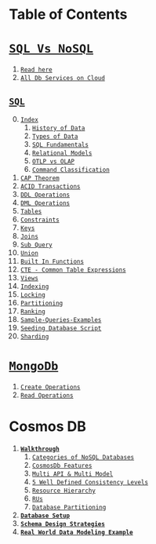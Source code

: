 # Table of Contents

# [`SQL Vs NoSQL`](./nosql-vs-sql/)

1. [`Read here`](./nosql-vs-sql/main.md)
2. [`All Db Services on Cloud`](./sql-vs-nosql-on-all-cloud.jpeg)

## [`SQL`](./sql/)

0. [`Index`](./sql/main.md#index)
      1. [`History of Data`](./sql/main.md#history-of-data)
      2. [`Types of Data`](./sql/main.md#types-of-database)
      3. [`SQL Fundamentals`](./sql/main.md#sql-fundamentals)
      4. [`Relational Models`](./sql/main.md#relational-model)
      5. [`OTLP vs OLAP`](./sql/main.md#otlp-vs-olap)
      6. [`Command Classification`](./sql/main.md#commands-classification)
1. [`CAP Theorem`](./sql/0.1.CAP.md)
2. [`ACID Transactions`](./sql/0.ACID.md)
3. [`DDL Operations`](./sql/1.DDL.md)
4. [`DML Operations`](./sql/2.DML.md)
5.  [`Tables`](./sql/Tables.md)
6. [`Constraints`](./sql/Constraints.md)
7.  [`Keys`](./sql/Keys.md)
8.  [`Joins`](./sql/Joins.md)
9.  [`Sub Query`](./sql/SubQuery.md)
10. [`Union`](./sql/Union.md)
11. [`Built In Functions`](./sql/Built-In%20Function.md)
12. [`CTE - Common Table Expressions`](./sql/CTE.md)
13. [`Views`](./sql/Views.md)
14. [`Indexing`](./sql/Indexing.md)
15. [`Locking`](./sql/Locking.md)
16. [`Partitioning`](./sql/Partitioning.md)
17. [`Ranking`](./sql/Ranking.md)
18. [`Sample-Queries-Examples`](./sql/sample-queries.md)
19. [`Seeding Database Script`](./sql/seed-db-script.sql)
20. [`Sharding`](./sql/Sharding.md)

# [`MongoDb`](./mongo-db/)

1. [`Create Operations`](./mongo-db/6-create-operations.md)
2. [`Read Operations`](./mongo-db/7-read-operations.md)

# Cosmos DB

1. **[`Walkthrough`](./cosmos-db/1-walkthrough.md)**
   1. [`Categories of NoSQL Databases`](./cosmos-db/1-walkthrough.md#categories-of-nosql-databases)
   2. [`CosmosDb Features`](./cosmos-db/1-walkthrough.md#azure-cosmos-db-features)
   3. [`Multi API & Multi Model`](./cosmos-db/1-walkthrough.md#multi-model--multi-apis)
   4. [`5 Well Defined Consistency Levels`](./cosmos-db/1-walkthrough.md#5-well-defined-consistency-levels)
   5. [`Resource Hierarchy`](./cosmos-db/1-walkthrough.md#resource-hierarchy)
   6. [`RUs`](../cosmos-db/1-walkthrough.md#request-unitsrus)
   7. [`Database Partitioning`](./cosmos-db/1-walkthrough.md#database-partitioning)
2. **[`Database Setup`](./cosmos-db/2-SetUp.md)**
3. **[`Schema Design Strategies`](./cosmos-db/3-Schema_Design-Strategies.md)**
4. **[`Real World Data Modeling Example`](./cosmos-db/4-real-world-example.md)**